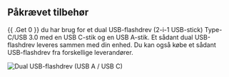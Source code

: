 ## Påkrævet tilbehør

{{ .Get 0 }} du har brug for et dual USB-flashdrev (2-i-1 USB-stick) Type-C/USB 3.0 med en USB C-stik og en USB A-stik. Et sådant dual USB-flashdrev leveres sammen med din enhed. Du kan også købe et sådant USB-flashdrev fra forskellige leverandører.

![Dual USB-flashdrev (USB A / USB C)](/images/firmware/update/usb-dual-stick.svg)
